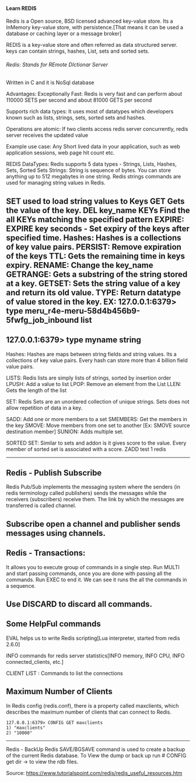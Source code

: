 #### Learn REDIS

Redis is a Open source, BSD licensed advanced key-value store. Its a InMemory key-value store, with persistence.[That means it can be used a database or caching layer or a message broker]

REDIS is a key-value store and often referred as data structured server. keys can contain strings, hashes, List, sets and sorted sets.

###### Redis: Stands for REmote DIctionar Server

Written in C and it is NoSql database

Advantages:
Exceptionally Fast: Redis is very fast and can perform about 110000 SETS per second and about 81000 GETS per second

Supports rich data types: It uses most of datatypes which developers known such as lists, strings, sets, sorted sets and hashes.

Operations are atomic: If two clients access redis server concurrently, redis server receives the updated value

Example use case: Any Short lived data in your application, such as web application sessions, web page hit count etc.

REDIS DataTypes:
Redis supports 5 data types - Strings, Lists, Hashes, Sets, Sorted Sets
Strings: String is sequence of bytes. You can store anything up to 512 megabytes in one string. Redis strings commands are used for managing string values in Redis.

SET used to load string values to Keys
GET Gets the value of the key.
DEL key_name
KEYs Find the all KEYs matching the specified pattern
EXPIRE: EXPIRE key seconds - Set expiry of the keys after specified time.
Hashes: Hashes is a collections of key value pairs.
PERSIST: Remove expiration of the keys
TTL: Gets the remaining time in keys expiry.
RENAME: Change the key_name
GETRANGE: Gets a substring of the string stored at a key.
GETSET: Sets the string value of a key and return its old value.
TYPE: Return datatype of value stored in the key.
EX:
127.0.0.1:6379> type meru_r4e-meru-58d4b456b9-5fwfg_job_inbound
list
--
127.0.0.1:6379> type myname
string
------------------------------------------------

Hashes:
Hashes are maps between string fields and string values. Its a collections of key value pairs.
Every hash can store more than 4 billion field value pairs.


LISTS:
Redis lists are simply lists of strings, sorted by insertion order
LPUSH: Add a value to list
LPOP: Remove an element from the List
LLEN: Gets the length of the list

SET:
Redis Sets are an unordered collection of unique strings. Sets does not allow repetition of data in a key.

SADD: Add one or more members to a set
SMEMBERS: Get the members in the key
SMOVE: Move members from one set to another [Ex: SMOVE source destination member]
SUNION: Adds multiple set.

SORTED SET: Similar to sets and addon is it gives score to the value. Every member of sorted set is associated with a score.
ZADD test 1 redis

------------------------------------------------
## Redis - Publish Subscribe
Redis Pub/Sub implements the messaging system where the senders (in redis terminology called publishers) sends the messages while the receivers (subscribers) receive them. The link by which the messages are transferred is called channel.

Subscribe open a channel and publisher sends messages using channels.
------------------------------------------------
## Redis - Transactions:
It allows you to execute group of commands in a single step. Run MULTI and start passing commands, once you are done with passing all the commands. Run EXEC to end it. We can see it runs the all the commands in a sequence.

Use DISCARD to discard all commands.
------------------------------------------------

## Some HelpFul commands
EVAL helps us to write Redis scripting[Lua interpreter, started from redis 2.6.0]

INFO commands for redis server statistics[INFO memory, INFO CPU, INFO connected_clients, etc.]

CLIENT LIST : Commands to list the connections

## Maximum Number of Clients
In Redis config (redis.conf), there is a property called maxclients, which describes the maximum number of clients that can connect to Redis.
```shell
127.0.0.1:6379> CONFIG GET maxclients
1) "maxclients"
2) "10000"
```
------------------------------------------------
Redis - BackUp
Redis SAVE/BGSAVE command is used to create a backup of the current Redis database.
To View the dump or back up run # CONFIG get dir -> to view the rdb files.

Source: https://www.tutorialspoint.com/redis/redis_useful_resources.htm
